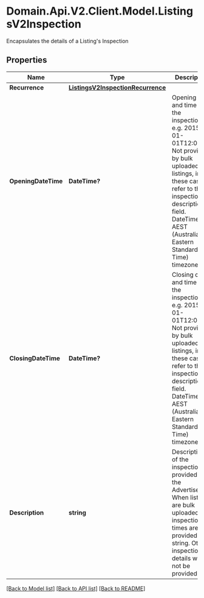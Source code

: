 # Domain.Api.V2.Client.Model.ListingsV2Inspection
Encapsulates the details of a Listing's Inspection
## Properties

Name | Type | Description | Notes
------------ | ------------- | ------------- | -------------
**Recurrence** | [**ListingsV2InspectionRecurrence**](ListingsV2InspectionRecurrence.md) |  | [optional] 
**OpeningDateTime** | **DateTime?** | Opening date and time of the inspection. e.g. 2015-01-01T12:00:00.  Not provided by bulk uploaded listings, in these cases refer to the  inspection description field. DateTime is in AEST (Australian Eastern Standard Time) timezone. | [optional] 
**ClosingDateTime** | **DateTime?** | Closing date and time of the inspection. e.g. 2015-01-01T12:00:00  Not provided by bulk uploaded listings, in these cases refer to the  inspection description field. DateTime is in AEST (Australian Eastern Standard Time) timezone. | [optional] 
**Description** | **string** | Description of the inspection provided by the Advertiser.  When listings are bulk uploaded, inspection times are provided as a string.  Other inspection details will not be provided | [optional] 

[[Back to Model list]](../README.md#documentation-for-models) [[Back to API list]](../README.md#documentation-for-api-endpoints) [[Back to README]](../README.md)

